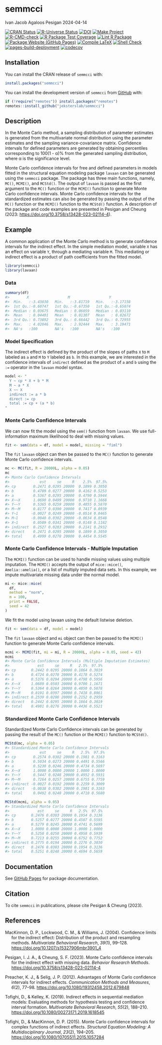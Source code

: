 semmcci
================
Ivan Jacob Agaloos Pesigan
2024-04-14

<!-- README.md is generated from .setup/readme/README.Rmd. Please edit that file -->
<!-- badges: start -->

[![CRAN
Status](https://www.r-pkg.org/badges/version/semmcci)](https://cran.r-project.org/package=semmcci)
[![R-Universe
Status](https://jeksterslab.r-universe.dev/badges/semmcci)](https://jeksterslab.r-universe.dev)
[![DOI](https://zenodo.org/badge/DOI/10.3758/s13428-023-02114-4.svg)](https://doi.org/10.3758/s13428-023-02114-4)
[![Make
Project](https://github.com/jeksterslab/semmcci/actions/workflows/make.yml/badge.svg)](https://github.com/jeksterslab/semmcci/actions/workflows/make.yml)
[![R-CMD-check](https://github.com/jeksterslab/semmcci/actions/workflows/check-full.yml/badge.svg)](https://github.com/jeksterslab/semmcci/actions/workflows/check-full.yml)
[![R Package Test
Coverage](https://github.com/jeksterslab/semmcci/actions/workflows/test-coverage.yml/badge.svg)](https://github.com/jeksterslab/semmcci/actions/workflows/test-coverage.yml)
[![Lint R
Package](https://github.com/jeksterslab/semmcci/actions/workflows/lint.yml/badge.svg)](https://github.com/jeksterslab/semmcci/actions/workflows/lint.yml)
[![Package Website (GitHub
Pages)](https://github.com/jeksterslab/semmcci/actions/workflows/pkgdown-gh-pages.yml/badge.svg)](https://github.com/jeksterslab/semmcci/actions/workflows/pkgdown-gh-pages.yml)
[![Compile
LaTeX](https://github.com/jeksterslab/semmcci/actions/workflows/latex.yml/badge.svg)](https://github.com/jeksterslab/semmcci/actions/workflows/latex.yml)
[![Shell
Check](https://github.com/jeksterslab/semmcci/actions/workflows/shellcheck.yml/badge.svg)](https://github.com/jeksterslab/semmcci/actions/workflows/shellcheck.yml)
[![pages-build-deployment](https://github.com/jeksterslab/semmcci/actions/workflows/pages/pages-build-deployment/badge.svg)](https://github.com/jeksterslab/semmcci/actions/workflows/pages/pages-build-deployment)
[![codecov](https://codecov.io/gh/jeksterslab/semmcci/branch/main/graph/badge.svg?token=KVLUET3DJ6)](https://codecov.io/gh/jeksterslab/semmcci)
<!-- badges: end -->

## Installation

You can install the CRAN release of `semmcci` with:

``` r
install.packages("semmcci")
```

You can install the development version of `semmcci` from
[GitHub](https://github.com/jeksterslab/semmcci) with:

``` r
if (!require("remotes")) install.packages("remotes")
remotes::install_github("jeksterslab/semmcci")
```

## Description

In the Monte Carlo method, a sampling distribution of parameter
estimates is generated from the multivariate normal distribution using
the parameter estimates and the sampling variance-covariance matrix.
Confidence intervals for defined parameters are generated by obtaining
percentiles corresponding to 100(1 - α)% from the generated sampling
distribution, where α is the significance level.

Monte Carlo confidence intervals for free and defined parameters in
models fitted in the structural equation modeling package `lavaan` can
be generated using the `semmcci` package. The package has three main
functions, namely, `MC()`, `MCMI()`, and `MCStd()`. The output of
`lavaan` is passed as the first argument to the `MC()` function or the
`MCMI()` function to generate Monte Carlo confidence intervals. Monte
Carlo confidence intervals for the standardized estimates can also be
generated by passing the output of the `MC()` function or the `MCMI()`
function to the `MCStd()` function. A description of the package and
code examples are presented in Pesigan and Cheung (2023:
<https://doi.org/10.3758/s13428-023-02114-4>).

## Example

A common application of the Monte Carlo method is to generate confidence
intervals for the indirect effect. In the simple mediation model,
variable `X` has an effect on variable `Y`, through a mediating variable
`M`. This mediating or indirect effect is a product of path coefficients
from the fitted model.

``` r
library(semmcci)
library(lavaan)
```

### Data

``` r
summary(df)
#>        X                  M                  Y           
#>  Min.   :-3.43030   Min.   :-3.81719   Min.   :-3.17158  
#>  1st Qu.:-0.60747   1st Qu.:-0.67350   1st Qu.:-0.65074  
#>  Median : 0.03675   Median : 0.06059   Median : 0.03110  
#>  Mean   : 0.04401   Mean   : 0.01307   Mean   : 0.02672  
#>  3rd Qu.: 0.73892   3rd Qu.: 0.66442   3rd Qu.: 0.72955  
#>  Max.   : 4.02046   Max.   : 2.92444   Max.   : 3.19471  
#>  NA's   :100        NA's   :100        NA's   :100
```

### Model Specification

The indirect effect is defined by the product of the slopes of paths `X`
to `M` labeled as `a` and `M` to `Y` labeled as `b`. In this example, we
are interested in the confidence intervals of `indirect` defined as the
product of `a` and `b` using the `:=` operator in the `lavaan` model
syntax.

``` r
model <- "
  Y ~ cp * X + b * M
  M ~ a * X
  X ~~ X
  indirect := a * b
  direct := cp
  total := cp + (a * b)
"
```

### Monte Carlo Confidence Intervals

We can now fit the model using the `sem()` function from `lavaan`. We
use full-information maximum likelihood to deal with missing values.

``` r
fit <- sem(data = df, model = model, missing = "fiml")
```

The `fit` `lavaan` object can then be passed to the `MC()` function to
generate Monte Carlo confidence intervals.

``` r
mc <- MC(fit, R = 20000L, alpha = 0.05)
mc
#> Monte Carlo Confidence Intervals
#>              est     se     R    2.5%  97.5%
#> cp        0.2471 0.0295 20000  0.1899 0.3050
#> b         0.4709 0.0277 20000  0.4162 0.5253
#> a         0.5367 0.0295 20000  0.4790 0.5944
#> X~~X      1.0690 0.0499 20000  0.9710 1.1668
#> Y~~Y      0.5365 0.0259 20000  0.4855 0.5870
#> M~~M      0.8177 0.0390 20000  0.7417 0.8939
#> Y~1      -0.0027 0.0249 20000 -0.0514 0.0465
#> M~1      -0.0040 0.0302 20000 -0.0634 0.0548
#> X~1       0.0509 0.0341 20000 -0.0148 0.1182
#> indirect  0.2527 0.0203 20000  0.2141 0.2932
#> direct    0.2471 0.0295 20000  0.1899 0.3050
#> total     0.4999 0.0278 20000  0.4454 0.5545
```

### Monte Carlo Confidence Intervals - Multiple Imputation

The `MCMI()` function can be used to handle missing values using
multiple imputation. The `MCMI()` accepts the output of `mice::mice()`,
`Amelia::amelia()`, or a list of multiply imputed data sets. In this
example, we impute multivariate missing data under the normal model.

``` r
mi <- mice::mice(
  df,
  method = "norm",
  m = 100,
  print = FALSE,
  seed = 42
)
```

We fit the model using lavaan using the default listwise deletion.

``` r
fit <- sem(data = df, model = model)
```

The `fit` `lavaan` object and `mi` object can then be passed to the
`MCMI()` function to generate Monte Carlo confidence intervals.

``` r
mcmi <- MCMI(fit, mi = mi, R = 20000L, alpha = 0.05, seed = 42)
mcmi
#> Monte Carlo Confidence Intervals (Multiple Imputation Estimates)
#>             est     se     R   2.5%  97.5%
#> cp       0.2442 0.0295 20000 0.1864 0.3019
#> b        0.4724 0.0278 20000 0.4178 0.5274
#> a        0.5376 0.0294 20000 0.4798 0.5956
#> X~~X     1.0689 0.0503 20000 0.9700 1.1671
#> Y~~Y     0.5364 0.0264 20000 0.4850 0.5878
#> M~~M     0.8191 0.0397 20000 0.7418 0.8961
#> indirect 0.2539 0.0206 20000 0.2152 0.2959
#> direct   0.2442 0.0295 20000 0.1864 0.3019
#> total    0.4981 0.0276 20000 0.4436 0.5521
```

### Standardized Monte Carlo Confidence Intervals

Standardized Monte Carlo Confidence intervals can be generated by
passing the result of the `MC()` function or the `MCMI()` function to
`MCStd()`.

``` r
MCStd(mc, alpha = 0.05)
#> Standardized Monte Carlo Confidence Intervals
#>              est     se     R   2.5%  97.5%
#> cp        0.2574 0.0302 20000 0.1981 0.3163
#> b         0.5034 0.0273 20000 0.4491 0.5566
#> a         0.5230 0.0246 20000 0.4734 0.5697
#> X~~X      1.0000 0.0000 20000 1.0000 1.0000
#> Y~~Y      0.5447 0.0248 20000 0.4952 0.5931
#> M~~M      0.7264 0.0257 20000 0.6755 0.7759
#> indirect -0.0027 0.0192 20000 0.2259 0.3009
#> direct   -0.0038 0.0302 20000 0.1981 0.3163
#> total     0.0492 0.0248 20000 0.4710 0.5680
```

``` r
MCStd(mcmi, alpha = 0.05)
#> Standardized Monte Carlo Confidence Intervals
#>             est     se     R   2.5%  97.5%
#> cp       0.2476 0.0303 20000 0.1954 0.3136
#> b        0.5257 0.0277 20000 0.4507 0.5595
#> a        0.5279 0.0245 20000 0.4741 0.5699
#> X~~X     1.0000 0.0000 20000 1.0000 1.0000
#> Y~~Y     0.5250 0.0250 20000 0.4958 0.5939
#> M~~M     0.7213 0.0255 20000 0.6752 0.7752
#> indirect 0.2775 0.0194 20000 0.2276 0.3030
#> direct   0.2476 0.0303 20000 0.1954 0.3136
#> total    0.5251 0.0248 20000 0.4694 0.5659
```

## Documentation

See [GitHub Pages](https://jeksterslab.github.io/semmcci/index.html) for
package documentation.

## Citation

To cite `semmcci` in publications, please cite Pesigan & Cheung (2023).

## References

<div id="refs" class="references csl-bib-body hanging-indent"
line-spacing="2">

<div id="ref-MacKinnon-Lockwood-Williams-2004" class="csl-entry">

MacKinnon, D. P., Lockwood, C. M., & Williams, J. (2004). Confidence
limits for the indirect effect: Distribution of the product and
resampling methods. *Multivariate Behavioral Research*, *39*(1), 99–128.
<https://doi.org/10.1207/s15327906mbr3901_4>

</div>

<div id="ref-Pesigan-Cheung-2023" class="csl-entry">

Pesigan, I. J. A., & Cheung, S. F. (2023). Monte Carlo confidence
intervals for the indirect effect with missing data. *Behavior Research
Methods*. <https://doi.org/10.3758/s13428-023-02114-4>

</div>

<div id="ref-Preacher-Selig-2012" class="csl-entry">

Preacher, K. J., & Selig, J. P. (2012). Advantages of Monte Carlo
confidence intervals for indirect effects. *Communication Methods and
Measures*, *6*(2), 77–98. <https://doi.org/10.1080/19312458.2012.679848>

</div>

<div id="ref-Tofighi-Kelley-2019" class="csl-entry">

Tofighi, D., & Kelley, K. (2019). Indirect effects in sequential
mediation models: Evaluating methods for hypothesis testing and
confidence interval formation. *Multivariate Behavioral Research*,
*55*(2), 188–210. <https://doi.org/10.1080/00273171.2019.1618545>

</div>

<div id="ref-Tofighi-MacKinnon-2015" class="csl-entry">

Tofighi, D., & MacKinnon, D. P. (2015). Monte Carlo confidence intervals
for complex functions of indirect effects. *Structural Equation
Modeling: A Multidisciplinary Journal*, *23*(2), 194–205.
<https://doi.org/10.1080/10705511.2015.1057284>

</div>

</div>

